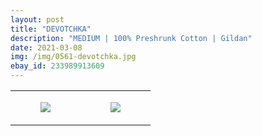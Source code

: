```yaml
---
layout: post
title: "DEVOTCHKA"
description: "MEDIUM | 100% Preshrunk Cotton | Gildan"
date: 2021-03-08
img: /img/0561-devotchka.jpg
ebay_id: 233989913609
---
```




<table style="width:100%;"><tr><td style="vertical-align:top;">
      <figure class="tmblr-full" data-orig-height="2048" data-orig-width="1365" data-orig-src="https://concertshirts.netlify.app/shirts/0561/0561-01.jpg"><img src="https://64.media.tumblr.com/9a3f1e1c2a89015aab50c17cee9dfd39/86ea31109deb41bc-31/s540x810/81f156fdf493f9201d3fe5d1dd06d1afbea6b960.jpg" data-orig-height="2048" data-orig-width="1365" data-orig-src="https://concertshirts.netlify.app/shirts/0561/0561-01.jpg"/></figure></td>
    <td style="vertical-align:top;">
      <figure class="tmblr-full" data-orig-height="2048" data-orig-width="1365" data-orig-src="https://concertshirts.netlify.app/shirts/0561/0561-02.jpg"><img src="https://64.media.tumblr.com/fd1bac60c8550a85d1d78d133a41a262/86ea31109deb41bc-bc/s540x810/bbd7fe3281e373a985ba321eac0e9e0669e9fc76.jpg" data-orig-height="2048" data-orig-width="1365" data-orig-src="https://concertshirts.netlify.app/shirts/0561/0561-02.jpg"/></figure></td>
  </tr></table>
